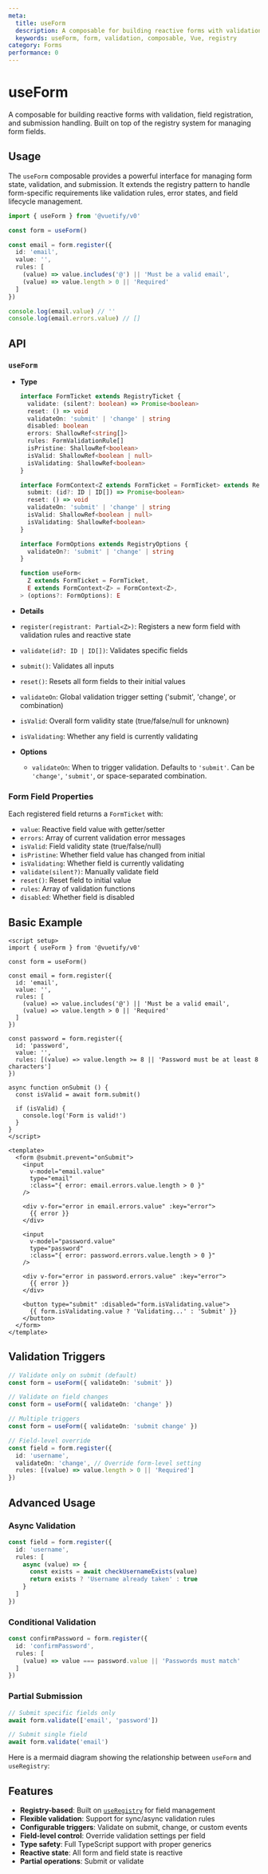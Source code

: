 ```yaml
---
meta:
  title: useForm
  description: A composable for building reactive forms with validation, field registration, and submission handling. Built on top of the registry system for managing form fields.
  keywords: useForm, form, validation, composable, Vue, registry
category: Forms
performance: 0
---
```


<script setup>
  import Mermaid from '@/components/Mermaid.vue'
</script>

# useForm

A composable for building reactive forms with validation, field registration, and submission handling. Built on top of the registry system for managing form fields.

## Usage

The `useForm` composable provides a powerful interface for managing form state, validation, and submission. It extends the registry pattern to handle form-specific requirements like validation rules, error states, and field lifecycle management.

```ts
import { useForm } from '@vuetify/v0'

const form = useForm()

const email = form.register({
  id: 'email',
  value: '',
  rules: [
    (value) => value.includes('@') || 'Must be a valid email',
    (value) => value.length > 0 || 'Required'
  ]
})

console.log(email.value) // ''
console.log(email.errors.value) // []
```

## API

### `useForm`

- **Type**

  ```ts
  interface FormTicket extends RegistryTicket {
    validate: (silent?: boolean) => Promise<boolean>
    reset: () => void
    validateOn: 'submit' | 'change' | string
    disabled: boolean
    errors: ShallowRef<string[]>
    rules: FormValidationRule[]
    isPristine: ShallowRef<boolean>
    isValid: ShallowRef<boolean | null>
    isValidating: ShallowRef<boolean>
  }

  interface FormContext<Z extends FormTicket = FormTicket> extends RegistryContext<Z> {
    submit: (id?: ID | ID[]) => Promise<boolean>
    reset: () => void
    validateOn: 'submit' | 'change' | string
    isValid: ShallowRef<boolean | null>
    isValidating: ShallowRef<boolean>
  }

  interface FormOptions extends RegistryOptions {
    validateOn?: 'submit' | 'change' | string
  }

  function useForm<
    Z extends FormTicket = FormTicket,
    E extends FormContext<Z> = FormContext<Z>,
  > (options?: FormOptions): E
  ```

- **Details**

- `register(registrant: Partial<Z>)`: Registers a new form field with validation rules and reactive state
- `validate(id?: ID | ID[])`: Validates specific fields
- `submit()`: Validates all inputs
- `reset()`: Resets all form fields to their initial values
- `validateOn`: Global validation trigger setting ('submit', 'change', or combination)
- `isValid`: Overall form validity state (true/false/null for unknown)
- `isValidating`: Whether any field is currently validating

- **Options**

  - `validateOn`: When to trigger validation. Defaults to `'submit'`. Can be `'change'`, `'submit'`, or space-separated combination.

### Form Field Properties

Each registered field returns a `FormTicket` with:

- `value`: Reactive field value with getter/setter
- `errors`: Array of current validation error messages
- `isValid`: Field validity state (true/false/null)
- `isPristine`: Whether field value has changed from initial
- `isValidating`: Whether field is currently validating
- `validate(silent?)`: Manually validate field
- `reset()`: Reset field to initial value
- `rules`: Array of validation functions
- `disabled`: Whether field is disabled

## Basic Example

```vue
<script setup>
import { useForm } from '@vuetify/v0'

const form = useForm()

const email = form.register({
  id: 'email',
  value: '',
  rules: [
    (value) => value.includes('@') || 'Must be a valid email',
    (value) => value.length > 0 || 'Required'
  ]
})

const password = form.register({
  id: 'password',
  value: '',
  rules: [(value) => value.length >= 8 || 'Password must be at least 8 characters']
})

async function onSubmit () {
  const isValid = await form.submit()

  if (isValid) {
    console.log('Form is valid!')
  }
}
</script>

<template>
  <form @submit.prevent="onSubmit">
    <input
      v-model="email.value"
      type="email"
      :class="{ error: email.errors.value.length > 0 }"
    />

    <div v-for="error in email.errors.value" :key="error">
      {{ error }}
    </div>

    <input
      v-model="password.value"
      type="password"
      :class="{ error: password.errors.value.length > 0 }"
    />

    <div v-for="error in password.errors.value" :key="error">
      {{ error }}
    </div>

    <button type="submit" :disabled="form.isValidating.value">
      {{ form.isValidating.value ? 'Validating...' : 'Submit' }}
    </button>
  </form>
</template>
```

## Validation Triggers

```typescript
// Validate only on submit (default)
const form = useForm({ validateOn: 'submit' })

// Validate on field changes
const form = useForm({ validateOn: 'change' })

// Multiple triggers
const form = useForm({ validateOn: 'submit change' })

// Field-level override
const field = form.register({
  id: 'username',
  validateOn: 'change', // Override form-level setting
  rules: [(value) => value.length > 0 || 'Required']
})
```

## Advanced Usage

### Async Validation

```typescript
const field = form.register({
  id: 'username',
  rules: [
    async (value) => {
      const exists = await checkUsernameExists(value)
      return exists ? 'Username already taken' : true
    }
  ]
})
```

### Conditional Validation

```typescript
const confirmPassword = form.register({
  id: 'confirmPassword',
  rules: [
    (value) => value === password.value || 'Passwords must match'
  ]
})
```

### Partial Submission

```typescript
// Submit specific fields only
await form.validate(['email', 'password'])

// Submit single field
await form.validate('email')
```

Here is a mermaid diagram showing the relationship between `useForm` and `useRegistry`:

<Mermaid code="
flowchart TD
  A(useForm) --> B(useRegistry)
  B --> C(FormTicket)
  C --> D[validate]
  C --> E[reset]
  C --> F[errors]
  C --> G[isValid]
  A --> H[submit]
  A --> I[reset all]
" />

## Features

- **Registry-based**: Built on [`useRegistry`](/composables/registration/use-registry) for field management
- **Flexible validation**: Support for sync/async validation rules
- **Configurable triggers**: Validate on submit, change, or custom events
- **Field-level control**: Override validation settings per field
- **Type safety**: Full TypeScript support with proper generics
- **Reactive state**: All form and field state is reactive
- **Partial operations**: Submit or validate
